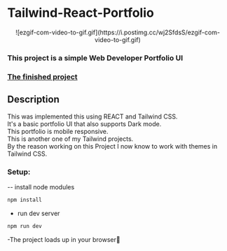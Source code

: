 # Tailwind-React-Portfolio

<div align="center">![ezgif-com-video-to-gif.gif](https://i.postimg.cc/wj2SfdsS/ezgif-com-video-to-gif.gif)</div>

### This project is a simple Web Developer Portfolio UI

### [The finished project](https://tailwinid-portfolio.netlify.app/)

## Description

This was implemented this using REACT and Tailwind CSS.<br>It's a basic portfolio UI that also supports Dark mode.<br>This portfolio is mobile responsive.<br>This is another one of my Tailwind projects.<br>By the reason working on this Project I now know to work with themes in Tailwind CSS.

### Setup:

-- install node modules

```sh
npm install
```

- run dev server

```sh
npm run dev
```

-The project loads up in your browser🌟

